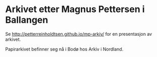 Arkivet etter Magnus Pettersen i Ballangen
==========================================

Se http://petterreinholdtsen.github.io/mp-arkiv/ for en presentasjon av arkivet.

Papirarkivet befinner seg nå i Bodø hos Arkiv i Nordland.
